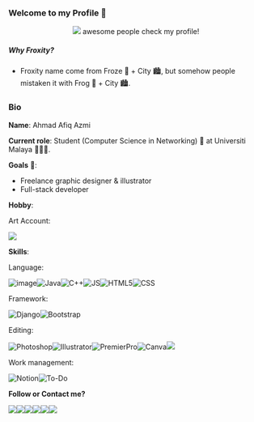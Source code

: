 ### Welcome to my Profile 👋

<p align='center'>
  <a href="#"><img src="https://badges.pufler.dev/visits/froxity/froxity"></a> awesome people check my profile!
</p>

##### Why Froxity?
- Froxity name come from Froze 🥶 + City 🏙️, but somehow people mistaken it with Frog 🐸 + City 🏙️.

### Bio

**Name**: Ahmad Afiq Azmi

**Current role**: Student (Computer Science in Networking) 📶 at Universiti Malaya 👨🏼‍🎓.

**Goals** 🎯: 
- Freelance graphic designer & illustrator
- Full-stack developer

**Hobby**:

Art Account:

<a href="https://www.deviantart.com/nzon"><img src="https://img.shields.io/badge/DeviantArt-05CC47?style=for-the-badge&logo=deviantart&logoColor=white"></a>

**Skills**:

Language:

![image](https://img.shields.io/badge/Python-FFD43B?style=for-the-badge&logo=python&logoColor=darkgreen)![Java](https://img.shields.io/badge/Java-ED8B00?style=for-the-badge&logo=java&logoColor=white)![C++](https://img.shields.io/badge/C%2B%2B-00599C?style=for-the-badge&logo=c%2B%2B&logoColor=white)![JS](https://img.shields.io/badge/JavaScript-323330?style=for-the-badge&logo=javascript&logoColor=F7DF1E)![HTML5](https://img.shields.io/badge/HTML5-E34F26?style=for-the-badge&logo=html5&logoColor=white)![CSS](https://img.shields.io/badge/CSS3-1572B6?style=for-the-badge&logo=css3&logoColor=white)![]()![]()

Framework:

![Django](https://img.shields.io/badge/Django-092E20?style=for-the-badge&logo=django&logoColor=green)![Bootstrap](https://img.shields.io/badge/Bootstrap-563D7C?style=for-the-badge&logo=bootstrap&logoColor=white)

Editing:

![Photoshop](https://img.shields.io/badge/Adobe%20Photoshop-31A8FF?style=for-the-badge&logo=Adobe%20Photoshop&logoColor=black)![Illustrator](https://img.shields.io/badge/Adobe%20Illustrator-FF9A00?style=for-the-badge&logo=adobe%20illustrator&logoColor=white)![PremierPro](https://img.shields.io/badge/Adobe%20Premiere%20Pro-9999FF?style=for-the-badge&logo=Adobe%20Premiere%20Pro&logoColor=white)![Canva](https://img.shields.io/badge/Canva-%2300C4CC.svg?&style=for-the-badge&logo=Canva&logoColor=white)<a href="https://firealpaca.com/"><img src="https://img.shields.io/badge/-FireAlpaca-orange?style=for-the-badge"></a>

Work management:

![Notion](https://img.shields.io/badge/Notion-000000?style=for-the-badge&logo=notion&logoColor=white)![To-Do](https://img.shields.io/badge/-To_Do-blue?style=for-the-badge&logo=microsoft)

**Follow or Contact me?**

<a href="https://www.linkedin.com/in/ahmadafiqazmi31/"><img src="https://img.shields.io/badge/LinkedIn-0077B5?style=for-the-badge&logo=linkedin&logoColor=white"><a href="https://github.com/froxity"><img src="https://img.shields.io/badge/GitHub-100000?style=for-the-badge&logo=github&logoColor=white"><a href="mailto:ahmad_afiq53@yahoo.com"><img src="https://img.shields.io/badge/-Yahoo-purple?style=for-the-badge&logo=yahoo"></a><a href="mailto:tapaigamerz@gmail.com"><img src="https://img.shields.io/badge/Gmail-D14836?style=for-the-badge&logo=gmail&logoColor=white"></a><a href="https://www.youtube.com/channel/UC3yE3FDL3ek5Nq31h3pDY5A"><img src="https://img.shields.io/badge/YouTube-FF0000?style=for-the-badge&logo=youtube&logoColor=white"></a><a href="https://steamcommunity.com/id/froxity"><img src="https://img.shields.io/badge/Steam-000000?style=for-the-badge&logo=steam&logoColor=white"></a>

